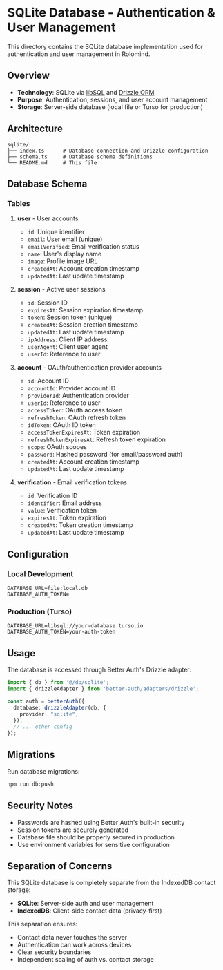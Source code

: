 # SQLite Database - Authentication & User Management

This directory contains the SQLite database implementation used for authentication and user management in Rolomind.

## Overview

- **Technology**: SQLite via [libSQL](https://github.com/libsql/libsql) and [Drizzle ORM](https://orm.drizzle.team/)
- **Purpose**: Authentication, sessions, and user account management
- **Storage**: Server-side database (local file or Turso for production)

## Architecture

```
sqlite/
├── index.ts      # Database connection and Drizzle configuration
├── schema.ts     # Database schema definitions
└── README.md     # This file
```

## Database Schema

### Tables

1. **user** - User accounts
   - `id`: Unique identifier
   - `email`: User email (unique)
   - `emailVerified`: Email verification status
   - `name`: User's display name
   - `image`: Profile image URL
   - `createdAt`: Account creation timestamp
   - `updatedAt`: Last update timestamp

2. **session** - Active user sessions
   - `id`: Session ID
   - `expiresAt`: Session expiration timestamp
   - `token`: Session token (unique)
   - `createdAt`: Session creation timestamp
   - `updatedAt`: Last update timestamp
   - `ipAddress`: Client IP address
   - `userAgent`: Client user agent
   - `userId`: Reference to user

3. **account** - OAuth/authentication provider accounts
   - `id`: Account ID
   - `accountId`: Provider account ID
   - `providerId`: Authentication provider
   - `userId`: Reference to user
   - `accessToken`: OAuth access token
   - `refreshToken`: OAuth refresh token
   - `idToken`: OAuth ID token
   - `accessTokenExpiresAt`: Token expiration
   - `refreshTokenExpiresAt`: Refresh token expiration
   - `scope`: OAuth scopes
   - `password`: Hashed password (for email/password auth)
   - `createdAt`: Account creation timestamp
   - `updatedAt`: Last update timestamp

4. **verification** - Email verification tokens
   - `id`: Verification ID
   - `identifier`: Email address
   - `value`: Verification token
   - `expiresAt`: Token expiration
   - `createdAt`: Token creation timestamp
   - `updatedAt`: Last update timestamp

## Configuration

### Local Development
```env
DATABASE_URL=file:local.db
DATABASE_AUTH_TOKEN=
```

### Production (Turso)
```env
DATABASE_URL=libsql://your-database.turso.io
DATABASE_AUTH_TOKEN=your-auth-token
```

## Usage

The database is accessed through Better Auth's Drizzle adapter:

```typescript
import { db } from '@/db/sqlite';
import { drizzleAdapter } from 'better-auth/adapters/drizzle';

const auth = betterAuth({
  database: drizzleAdapter(db, {
    provider: "sqlite",
  }),
  // ... other config
});
```

## Migrations

Run database migrations:
```bash
npm run db:push
```

## Security Notes

- Passwords are hashed using Better Auth's built-in security
- Session tokens are securely generated
- Database file should be properly secured in production
- Use environment variables for sensitive configuration

## Separation of Concerns

This SQLite database is completely separate from the IndexedDB contact storage:
- **SQLite**: Server-side auth and user management
- **IndexedDB**: Client-side contact data (privacy-first)

This separation ensures:
- Contact data never touches the server
- Authentication can work across devices
- Clear security boundaries
- Independent scaling of auth vs. contact storage